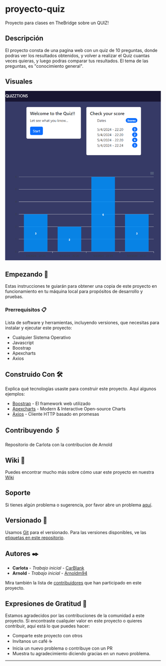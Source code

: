 # proyecto-quiz

Proyecto para clases en TheBridge sobre un QUIZ!

## Descripción

El proyecto consta de una pagina web con un quiz de 10 preguntas, donde podras ver los resultados obtenidos, y volver a realizar el Quiz cuantas veces quieras, y luego podras comparar tus resultados. El tema de las preguntas, es "conocimiento general".

## Visuales

![imagen de ejemplo del quiz](./assets/image.png)

## Empezando 🚀

Estas instrucciones te guiarán para obtener una copia de este proyecto en funcionamiento en tu máquina local para propósitos de desarrollo y pruebas.

### Prerrequisitos 📋

Lista de software y herramientas, incluyendo versiones, que necesitas para instalar y ejecutar este proyecto:

-    Cualquier Sistema Operativo
-    Javascript
-    Boostrap
-    Apexcharts
-    Axios

## Construido Con 🛠️

Explica qué tecnologías usaste para construir este proyecto. Aquí algunos ejemplos:

-    [Boostrap](https://blog.getbootstrap.com/2024/02/20/bootstrap-5-3-3/) - El framework web utilizado
-    [Apexcharts](https://apexcharts.com/docs/installation/) - Modern & Interactive Open-source Charts
-    [Axios](https://axios-http.com/es/docs/intro) - Cliente HTTP basado en promesas

## Contribuyendo 🖇️

Repositorio de Carlota con la contribucion de Arnold

## Wiki 📖

Puedes encontrar mucho más sobre cómo usar este proyecto en nuestra [Wiki](https://github.com/your/project/wiki)

## Soporte

Si tienes algún problema o sugerencia, por favor abre un problema [aquí](https://github.com/CarBlank/proyecto-quiz/issues).

## Versionado 📌

Usamos [Git](https://git-scm.com) para el versionado. Para las versiones disponibles, ve las [etiquetas en este repositorio](https://github.com/CarBlank/proyecto-quiz.git).

## Autores ✒️

-    **Carlota** - _Trabajo inicial_ - [CarBlank](https://github.com/CarBlank)
-    **Arnold** - _Trabajo inicial_ - [Arnoldm94](https://github.com/arnoldm94)

Mira también la lista de [contribuidores](https://github.com/CarBlank/proyecto-quiz/contributors) que han participado en este proyecto.

## Expresiones de Gratitud 🎁

Estamos agradecidos por las contribuciones de la comunidad a este proyecto. Si encontraste cualquier valor en este proyecto o quieres contribuir, aquí está lo que puedes hacer:

-    Comparte este proyecto con otros
-    Invítanos un café ☕
-    Inicia un nuevo problema o contribuye con un PR
-    Muestra tu agradecimiento diciendo gracias en un nuevo problema.

---
